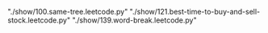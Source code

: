 "./show/100.same-tree.leetcode.py"
"./show/121.best-time-to-buy-and-sell-stock.leetcode.py"
"./show/139.word-break.leetcode.py"
